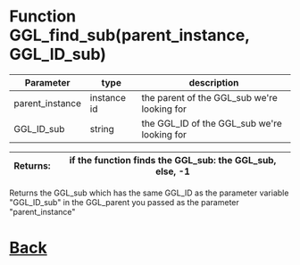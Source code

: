 # Function GGL_find_sub(parent_instance, GGL_ID_sub)

|  Parameter    |  type   |     description        |
|--             |       --|--                      |
|   parent_instance      | instance id  | the parent of the GGL_sub we're looking for    |
|   GGL_ID_sub       | string  | the GGL_ID of the GGL_sub we're looking for    |

| Returns:  | if the function finds the GGL_sub: the GGL_sub, else, -1 |
|--         |                             --|

Returns the GGL_sub which has the same GGL_ID as the parameter variable "GGL_ID_sub" in the GGL_parent you passed as the parameter "parent_instance"	

# [Back](https://github.com/Ced30/GML-GUI-Library-GGL-Documentation/blob/main/API/GGL_Functions.md)
